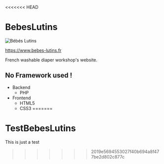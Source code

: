 <<<<<<< HEAD
# BebesLutins
![Bébés Lutins](https://www.bebes-lutins.fr/view/assets/images/logo.png)

https://www.bebes-lutins.fr

French washable diaper workshop's website.

## No Framework used !
* Backend
   * PHP
* Frontend
   * HTML5
   * CSS3
=======
# TestBebesLutins
This is just a test
>>>>>>> 2019e5694553027f40b694a8f477be2d802c877c
